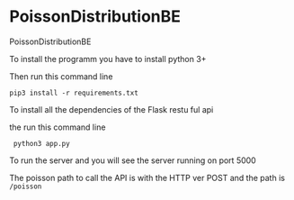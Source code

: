 # PoissonDistributionBE
PoissonDistributionBE

To install the programm you have to install python 3+

Then run this command line

```pip3 install -r requirements.txt```

To install all the dependencies of the Flask restu ful api

the run this command line

``` python3 app.py```

To run the server and you will see the server running on port 5000

The poisson path to call the API is with the HTTP ver POST and the path is `/poisson`
